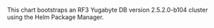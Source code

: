 This chart bootstraps an RF3 Yugabyte DB version 2.5.2.0-b104 cluster using the Helm Package Manager.
